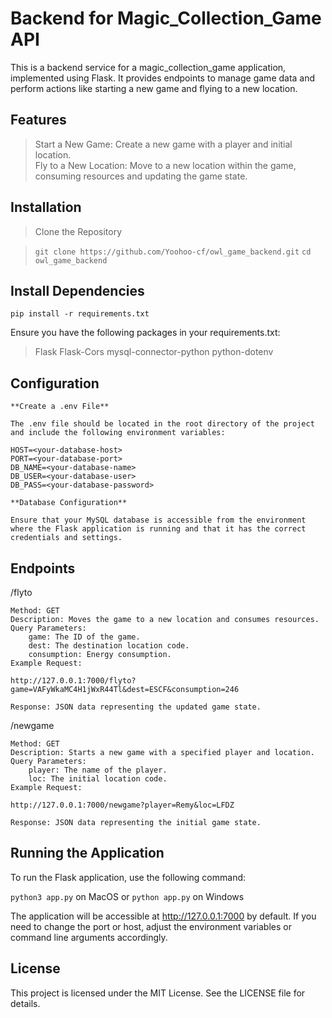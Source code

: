 # Backend for Magic_Collection_Game API

This is a backend service for a magic_collection_game application, implemented using Flask. It provides endpoints to manage game data and perform actions like starting a new game and flying to a new location.

## Features

> Start a New Game: Create a new game with a player and initial location.<br>
> Fly to a New Location: Move to a new location within the game, consuming resources and updating the game state.

## Installation

> Clone the Repository

> `git clone https://github.com/Yoohoo-cf/owl_game_backend.git`
> `cd owl_game_backend`

## Install Dependencies

`pip install -r requirements.txt`

Ensure you have the following packages in your requirements.txt:

> Flask
> Flask-Cors
> mysql-connector-python
> python-dotenv

## Configuration

    **Create a .env File**

    The .env file should be located in the root directory of the project and include the following environment variables:

    HOST=<your-database-host>
    PORT=<your-database-port>
    DB_NAME=<your-database-name>
    DB_USER=<your-database-user>
    DB_PASS=<your-database-password>

    **Database Configuration**

    Ensure that your MySQL database is accessible from the environment where the Flask application is running and that it has the correct credentials and settings.

## Endpoints

/flyto

    Method: GET
    Description: Moves the game to a new location and consumes resources.
    Query Parameters:
        game: The ID of the game.
        dest: The destination location code.
        consumption: Energy consumption.
    Example Request:

    http://127.0.0.1:7000/flyto?game=VAFyWkaMC4H1jWxR44Tl&dest=ESCF&consumption=246

    Response: JSON data representing the updated game state.

/newgame

    Method: GET
    Description: Starts a new game with a specified player and location.
    Query Parameters:
        player: The name of the player.
        loc: The initial location code.
    Example Request:

    http://127.0.0.1:7000/newgame?player=Remy&loc=LFDZ

    Response: JSON data representing the initial game state.

## Running the Application

To run the Flask application, use the following command:

`python3 app.py` on MacOS or `python app.py` on Windows

The application will be accessible at http://127.0.0.1:7000 by default. If you need to change the port or host, adjust the environment variables or command line arguments accordingly.

## License

This project is licensed under the MIT License. See the LICENSE file for details.
